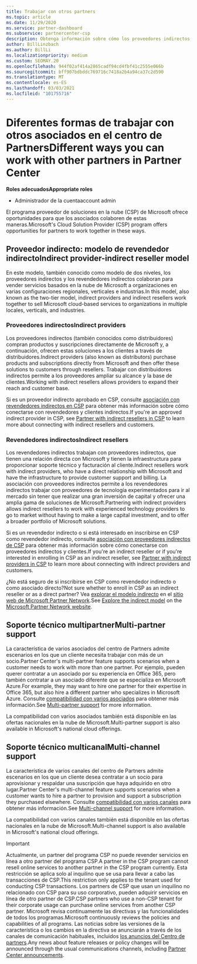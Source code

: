```yaml
---
title: Trabajar con otros partners
ms.topic: article
ms.date: 11/29/2020
ms.service: partner-dashboard
ms.subservice: partnercenter-csp
description: Obtenga información sobre cómo los proveedores indirectos se asocian con distribuidores indirectos en el programa proveedor de soluciones en la nube (CSP) y determine qué rol es el adecuado para usted.
author: BillLinzbach
ms.author: BillLi
ms.localizationpriority: medium
ms.custom: SEOMAY.20
ms.openlocfilehash: 944f02af414a2865cadf94cd4fbf41c2555e066b
ms.sourcegitcommit: bff907bdbddc769716c7418a2b4a94ca37c2d590
ms.translationtype: MT
ms.contentlocale: es-ES
ms.lasthandoff: 03/03/2021
ms.locfileid: "101755716"
---
```

# <a name="different-ways-you-can-work-with-other-partners-in-partner-center"></a><span data-ttu-id="c6da2-103">Diferentes formas de trabajar con otros asociados en el centro de Partners</span><span class="sxs-lookup"><span data-stu-id="c6da2-103">Different ways you can work with other partners in Partner Center</span></span>

<span data-ttu-id="c6da2-104">**Roles adecuados**</span><span class="sxs-lookup"><span data-stu-id="c6da2-104">**Appropriate roles**</span></span>

- <span data-ttu-id="c6da2-105">Administrador de la cuenta</span><span class="sxs-lookup"><span data-stu-id="c6da2-105">account admin</span></span>

<span data-ttu-id="c6da2-106">El programa proveedor de soluciones en la nube (CSP) de Microsoft ofrece oportunidades para que los asociados colaboren de estas maneras.</span><span class="sxs-lookup"><span data-stu-id="c6da2-106">Microsoft's Cloud Solution Provider (CSP) program offers opportunities for partners to work together in these ways.</span></span>

## <a name="indirect-provider-indirect-reseller-model"></a><span data-ttu-id="c6da2-107">Proveedor indirecto: modelo de revendedor indirecto</span><span class="sxs-lookup"><span data-stu-id="c6da2-107">Indirect provider-indirect reseller model</span></span>

<span data-ttu-id="c6da2-108">En este modelo, también conocido como modelo de dos niveles, los proveedores indirectos y los revendedores indirectos colaboran para vender servicios basados en la nube de Microsoft a organizaciones en varias configuraciones regionales, verticales e industrias.</span><span class="sxs-lookup"><span data-stu-id="c6da2-108">In this model, also known as the two-tier model, indirect providers and indirect resellers work together to sell Microsoft cloud-based services to organizations in multiple locales, verticals, and industries.</span></span>

### <a name="indirect-providers"></a><span data-ttu-id="c6da2-109">Proveedores indirectos</span><span class="sxs-lookup"><span data-stu-id="c6da2-109">Indirect providers</span></span>

<span data-ttu-id="c6da2-110">Los proveedores indirectos (también conocidos como distribuidores) compran productos y suscripciones directamente de Microsoft y, a continuación, ofrecen estas soluciones a los clientes a través de distribuidores.</span><span class="sxs-lookup"><span data-stu-id="c6da2-110">Indirect providers (also known as distributors) purchase products and subscriptions directly from Microsoft and then offer these solutions to customers through resellers.</span></span> <span data-ttu-id="c6da2-111">Trabajar con distribuidores indirectos permite a los proveedores ampliar su alcance y la base de clientes.</span><span class="sxs-lookup"><span data-stu-id="c6da2-111">Working with indirect resellers allows providers to expand their reach and customer base.</span></span>

<span data-ttu-id="c6da2-112">Si es un proveedor indirecto aprobado en CSP, consulte [asociación con revendedores indirectos en CSP](indirect-provider-tasks-in-partner-center.md) para obtener más información sobre cómo conectarse con revendedores y clientes indirectos.</span><span class="sxs-lookup"><span data-stu-id="c6da2-112">If you're an approved indirect provider in CSP, see [Partner with indirect resellers in CSP](indirect-provider-tasks-in-partner-center.md) to learn more about connecting with indirect resellers and customers.</span></span>

### <a name="indirect-resellers"></a><span data-ttu-id="c6da2-113">Revendedores indirectos</span><span class="sxs-lookup"><span data-stu-id="c6da2-113">Indirect resellers</span></span>

<span data-ttu-id="c6da2-114">Los revendedores indirectos trabajan con proveedores indirectos, que tienen una relación directa con Microsoft y tienen la infraestructura para proporcionar soporte técnico y facturación al cliente.</span><span class="sxs-lookup"><span data-stu-id="c6da2-114">Indirect resellers work with indirect providers, who have a direct relationship with Microsoft and have the infrastructure to provide customer support and billing.</span></span> <span data-ttu-id="c6da2-115">La asociación con proveedores indirectos permite a los revendedores indirectos trabajar con proveedores de tecnología experimentados para ir al mercado sin tener que realizar una gran inversión de capital y ofrecer una amplia gama de soluciones de Microsoft.</span><span class="sxs-lookup"><span data-stu-id="c6da2-115">Partnering with indirect providers allows indirect resellers to work with experienced technology providers to go to market without having to make a large capital investment, and to offer a broader portfolio of Microsoft solutions.</span></span>

<span data-ttu-id="c6da2-116">Si es un revendedor indirecto o si está interesado en inscribirse en CSP como revendedor indirecto, consulte [asociación con proveedores indirectos de CSP](indirect-reseller-tasks-in-partner-center.md) para obtener más información sobre cómo conectarse con proveedores indirectos y clientes.</span><span class="sxs-lookup"><span data-stu-id="c6da2-116">If you're an indirect reseller or if you're interested in enrolling in CSP as an indirect reseller, see [Partner with indirect providers in CSP](indirect-reseller-tasks-in-partner-center.md) to learn more about connecting with indirect providers and customers.</span></span>

<span data-ttu-id="c6da2-117">¿No está seguro de si inscribirse en CSP como revendedor indirecto o como asociado directo?</span><span class="sxs-lookup"><span data-stu-id="c6da2-117">Not sure whether to enroll in CSP as an indirect reseller or as a direct partner?</span></span> <span data-ttu-id="c6da2-118">Vea [explorar el modelo indirecto](https://partner.microsoft.com/cloud-solution-provider/indirect) en el [sitio web de Microsoft Partner Network](https://partner.microsoft.com).</span><span class="sxs-lookup"><span data-stu-id="c6da2-118">See [Explore the indirect model](https://partner.microsoft.com/cloud-solution-provider/indirect) on the [Microsoft Partner Network website](https://partner.microsoft.com).</span></span>

## <a name="multi-partner-support"></a><span data-ttu-id="c6da2-119">Soporte técnico multipartner</span><span class="sxs-lookup"><span data-stu-id="c6da2-119">Multi-partner support</span></span>

<span data-ttu-id="c6da2-120">La característica de varios asociados del centro de Partners admite escenarios en los que un cliente necesita trabajar con más de un socio.</span><span class="sxs-lookup"><span data-stu-id="c6da2-120">Partner Center's multi-partner feature supports scenarios when a customer needs to work with more than one partner.</span></span> <span data-ttu-id="c6da2-121">Por ejemplo, pueden querer contratar a un asociado por su experiencia en Office 365, pero también contratar a un asociado diferente que se especializa en Microsoft Azure.</span><span class="sxs-lookup"><span data-stu-id="c6da2-121">For example, they may want to hire one partner for their expertise in Office 365, but also hire a different partner who specializes in Microsoft Azure.</span></span> <span data-ttu-id="c6da2-122">Consulte [compatibilidad con varios asociados](multipartner.md) para obtener más información.</span><span class="sxs-lookup"><span data-stu-id="c6da2-122">See [Multi-partner support](multipartner.md) for more information.</span></span>

<span data-ttu-id="c6da2-123">La compatibilidad con varios asociados también está disponible en las ofertas nacionales en la nube de Microsoft.</span><span class="sxs-lookup"><span data-stu-id="c6da2-123">Multi-partner support is also available in Microsoft's national cloud offerings.</span></span>

## <a name="multi-channel-support"></a><span data-ttu-id="c6da2-124">Soporte técnico multicanal</span><span class="sxs-lookup"><span data-stu-id="c6da2-124">Multi-channel support</span></span>

<span data-ttu-id="c6da2-125">La característica de varios canales del centro de Partners admite escenarios en los que un cliente desea contratar a un socio para aprovisionar y respaldar una suscripción que haya adquirido en otro lugar.</span><span class="sxs-lookup"><span data-stu-id="c6da2-125">Partner Center's multi-channel feature supports scenarios when a customer wants to hire a partner to provision and support a subscription they purchased elsewhere.</span></span> <span data-ttu-id="c6da2-126">Consulte [compatibilidad con varios canales](multichannel.md) para obtener más información.</span><span class="sxs-lookup"><span data-stu-id="c6da2-126">See [Multi-channel support](multichannel.md) for more information.</span></span>

<span data-ttu-id="c6da2-127">La compatibilidad con varios canales también está disponible en las ofertas nacionales en la nube de Microsoft.</span><span class="sxs-lookup"><span data-stu-id="c6da2-127">Multi-channel support is also available in Microsoft's national cloud offerings.</span></span>

> [!IMPORTANT]  
> <span data-ttu-id="c6da2-128">Actualmente, un partner del programa CSP no puede revender servicios en línea a otro partner del programa CSP.</span><span class="sxs-lookup"><span data-stu-id="c6da2-128">A partner in the CSP program cannot resell online services to another partner in the CSP program currently.</span></span> <span data-ttu-id="c6da2-129">Esta restricción se aplica solo al inquilino que se usa para llevar a cabo las transacciones de CSP.</span><span class="sxs-lookup"><span data-stu-id="c6da2-129">This restriction only applies to the tenant used for conducting CSP transactions.</span></span> <span data-ttu-id="c6da2-130">Los partners de CSP que usan un inquilino no relacionado con CSP para su uso corporativo, pueden adquirir servicios en línea de otro partner de CSP.</span><span class="sxs-lookup"><span data-stu-id="c6da2-130">CSP partners who use a non-CSP tenant for their corporate usage can purchase online services from another CSP partner.</span></span> <span data-ttu-id="c6da2-131">Microsoft revisa continuamente las directivas y las funcionalidades de todos los programas.</span><span class="sxs-lookup"><span data-stu-id="c6da2-131">Microsoft continuously reviews the policies and capabilities of all programs.</span></span> <span data-ttu-id="c6da2-132">Las noticias sobre las versiones de la característica o los cambios en la directiva se anunciarán a través de los canales de comunicación habituales, incluidos [los anuncios del Centro de partners](announcements/index.md).</span><span class="sxs-lookup"><span data-stu-id="c6da2-132">Any news about feature releases or policy changes will be announced through the usual communications channels, including [Partner Center announcements](announcements/index.md).</span></span>
